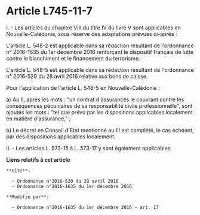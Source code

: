 # Article L745-11-7

I. - Les articles du chapitre VIII du titre IV du livre V sont applicables en Nouvelle-Calédonie, sous réserve des
adaptations prévues ci-après :

L'article L. 548-2 est applicable dans sa rédaction résultant de l'ordonnance n° 2016-1635 du 1er décembre 2016 renforçant le
dispositif français de lutte contre le blanchiment et le financement du terrorisme. 

L'article L. 548-5 est applicable dans sa rédaction résultant de l'ordonnance n° 2016-520 du 28 avril 2016 relative aux bons
de caisse.

Pour l'application de l'article L. 548-5 en Nouvelle-Calédonie : 

a) Au II, après les mots : "un contrat d'assurances le couvrant contre les conséquences pécuniaires de sa responsabilité
civile professionnelle", sont ajoutés les mots : "tel que prévu par les dispositions applicables localement en matière
d'assurance," ; 

b) Le décret en Conseil d'Etat mentionné au III est complété, le cas échéant, par des dispositions applicables localement. 

II. - Les articles L. 573-15 à L. 573-17 y sont également applicables.

**Liens relatifs à cet article**

	**Cite**:

	  - Ordonnance n°2016-520 du 28 avril 2016
	  - Ordonnance n°2016-1635 du 1er décembre 2016

	**Modifié par**:

	  - Ordonnance n°2016-1635 du 1er décembre 2016 - art. 17
